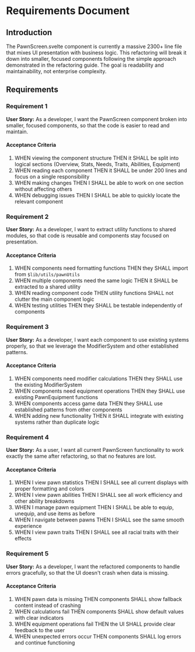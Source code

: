 # Requirements Document

## Introduction

The PawnScreen.svelte component is currently a massive 2300+ line file that mixes UI presentation with business logic. This refactoring will break it down into smaller, focused components following the simple approach demonstrated in the refactoring guide. The goal is readability and maintainability, not enterprise complexity.

## Requirements

### Requirement 1

**User Story:** As a developer, I want the PawnScreen component broken into smaller, focused components, so that the code is easier to read and maintain.

#### Acceptance Criteria

1. WHEN viewing the component structure THEN it SHALL be split into logical sections (Overview, Stats, Needs, Traits, Abilities, Equipment)
2. WHEN reading each component THEN it SHALL be under 200 lines and focus on a single responsibility
3. WHEN making changes THEN I SHALL be able to work on one section without affecting others
4. WHEN debugging issues THEN I SHALL be able to quickly locate the relevant component

### Requirement 2

**User Story:** As a developer, I want to extract utility functions to shared modules, so that code is reusable and components stay focused on presentation.

#### Acceptance Criteria

1. WHEN components need formatting functions THEN they SHALL import from `$lib/utils/pawnUtils`
2. WHEN multiple components need the same logic THEN it SHALL be extracted to a shared utility
3. WHEN reading component code THEN utility functions SHALL not clutter the main component logic
4. WHEN testing utilities THEN they SHALL be testable independently of components

### Requirement 3

**User Story:** As a developer, I want each component to use existing systems properly, so that we leverage the ModifierSystem and other established patterns.

#### Acceptance Criteria

1. WHEN components need modifier calculations THEN they SHALL use the existing ModifierSystem
2. WHEN components need equipment operations THEN they SHALL use existing PawnEquipment functions
3. WHEN components access game data THEN they SHALL use established patterns from other components
4. WHEN adding new functionality THEN it SHALL integrate with existing systems rather than duplicate logic

### Requirement 4

**User Story:** As a user, I want all current PawnScreen functionality to work exactly the same after refactoring, so that no features are lost.

#### Acceptance Criteria

1. WHEN I view pawn statistics THEN I SHALL see all current displays with proper formatting and colors
2. WHEN I view pawn abilities THEN I SHALL see all work efficiency and other ability breakdowns
3. WHEN I manage pawn equipment THEN I SHALL be able to equip, unequip, and use items as before
4. WHEN I navigate between pawns THEN I SHALL see the same smooth experience
5. WHEN I view pawn traits THEN I SHALL see all racial traits with their effects

### Requirement 5

**User Story:** As a developer, I want the refactored components to handle errors gracefully, so that the UI doesn't crash when data is missing.

#### Acceptance Criteria

1. WHEN pawn data is missing THEN components SHALL show fallback content instead of crashing
2. WHEN calculations fail THEN components SHALL show default values with clear indicators
3. WHEN equipment operations fail THEN the UI SHALL provide clear feedback to the user
4. WHEN unexpected errors occur THEN components SHALL log errors and continue functioning